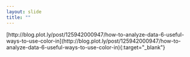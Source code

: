 ```yaml
---
layout: slide
title: ""
---
```


<section data-background-image="assets/images/Slide16.png" data-background-size="90%" data-background-position="center"></section>

<section markdown="1">  
[http://blog.plot.ly/post/125942000947/how-to-analyze-data-6-useful-ways-to-use-color-in](http://blog.plot.ly/post/125942000947/how-to-analyze-data-6-useful-ways-to-use-color-in){:target="_blank"}
</section>
